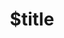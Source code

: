 ---
title: $title
second_title: Aspose.Tasks cho Tham chiếu API .NET
description: $description
type: docs
weight: $weight
url: /vi/net/$ref/
---
